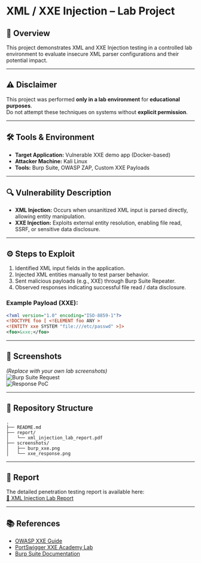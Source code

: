 # XML / XXE Injection – Lab Project

## 📌 Overview
This project demonstrates XML and XXE Injection testing in a controlled lab environment to evaluate insecure XML parser configurations and their potential impact.

---

## ⚠️ Disclaimer
This project was performed **only in a lab environment** for **educational purposes**.  
Do not attempt these techniques on systems without **explicit permission**.

---

## 🛠 Tools & Environment
- **Target Application:** Vulnerable XXE demo app (Docker-based)
- **Attacker Machine:** Kali Linux
- **Tools:** Burp Suite, OWASP ZAP, Custom XXE Payloads

---

## 🔍 Vulnerability Description
- **XML Injection:** Occurs when unsanitized XML input is parsed directly, allowing entity manipulation.
- **XXE Injection:** Exploits external entity resolution, enabling file read, SSRF, or sensitive data disclosure.

---

## ⚙️ Steps to Exploit
1. Identified XML input fields in the application.
2. Injected XML entities manually to test parser behavior.
3. Sent malicious payloads (e.g., XXE) through Burp Suite Repeater.
4. Observed responses indicating successful file read / data disclosure.

### Example Payload (XXE):
```xml
<?xml version="1.0" encoding="ISO-8859-1"?>
<!DOCTYPE foo [ <!ELEMENT foo ANY >
<!ENTITY xxe SYSTEM "file:///etc/passwd" >]>
<foo>&xxe;</foo>
```

---

## 📸 Screenshots
*(Replace with your own lab screenshots)*  
![Burp Suite Request](screenshots/burp_xxe.png)  
![Response PoC](screenshots/xxe_response.png)  

---

## 📂 Repository Structure
```
.
├── README.md
├── report/
│   └── xml_injection_lab_report.pdf
├── screenshots/
│   ├── burp_xxe.png
│   └── xxe_response.png
```

---

## 📑 Report
The detailed penetration testing report is available here:  
[📄 XML Injection Lab Report](report/xml_injection_lab_report.pdf)

---

## 📚 References
- [OWASP XXE Guide](https://owasp.org/www-community/vulnerabilities/XML_External_Entity_(XXE)_Processing)
- [PortSwigger XXE Academy Lab](https://portswigger.net/web-security/xxe)
- [Burp Suite Documentation](https://portswigger.net/burp)
